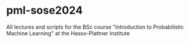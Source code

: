 # pml-sose2024
All lectures and scripts for the BSc course "Introduction to Probabilistic Machine Learning" at the Hasso-Plattner Institute
